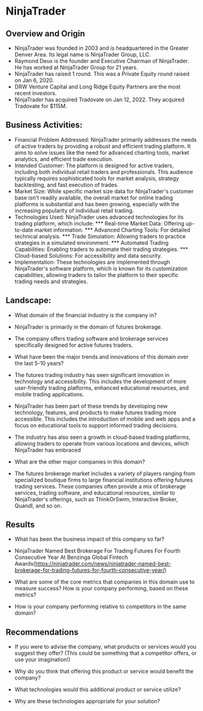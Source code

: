 # NinjaTrader

## Overview and Origin

* NinjaTrader was founded in 2003 and is headquartered in the Greater Denver Area. Its legal name is NinjaTrader Group, LLC.
* Raymond Deux is the founder and Executive Chairman of NinjaTrader. He has worked at NinjaTrader Group for 21 years.
* NinjaTrader has raised 1 round. This was a Private Equity round raised on Jan 6, 2020.
* DRW Venture Capital and Long Ridge Equity Partners are the most recent investors.
* NinjaTrader has acquired Tradovate on Jan 12, 2022. They acquired Tradovate for $115M.

## Business Activities:

* Financial Problem Addressed: NinjaTrader primarily addresses the needs of active traders by providing a robust and efficient trading platform. It aims to solve issues like the need for advanced charting tools, market analytics, and efficient trade execution.
* Intended Customer: The platform is designed for active traders, including both individual retail traders and professionals. This audience typically requires sophisticated tools for market analysis, strategy backtesting, and fast execution of trades.
* Market Size: While specific market size data for NinjaTrader's customer base isn't readily available, the overall market for online trading platforms is substantial and has been growing, especially with the increasing popularity of individual retail trading.
* Technologies Used: NinjaTrader uses advanced technologies for its trading platform, which include:
  *** Real-time Market Data: Offering up-to-date market information.
  *** Advanced Charting Tools: For detailed technical analysis.
  *** Trade Simulation: Allowing traders to practice strategies in a simulated environment.
  *** Automated Trading Capabilities: Enabling traders to automate their trading strategies.
  *** Cloud-based Solutions: For accessibility and data security.
* Implementation: These technologies are implemented through NinjaTrader's software platform, which is known for its customization capabilities, allowing traders to tailor the platform to their specific trading needs and strategies.

## Landscape:

* What domain of the financial industry is the company in?
* NinjaTrader is primarily in the domain of futures brokerage.
* The company offers trading software and brokerage services specifically designed for active futures traders​​.

* What have been the major trends and innovations of this domain over the last 5-10 years?
* The futures trading industry has seen significant innovation in technology and accessibility. This includes the development of more user-friendly trading platforms, enhanced educational resources, and mobile trading applications.
* NinjaTrader has been part of these trends by developing new technology, features, and products to make futures trading more accessible. This includes the introduction of mobile and web apps and a focus on educational tools to support informed trading decisions​​​​​​.
* The industry has also seen a growth in cloud-based trading platforms, allowing traders to operate from various locations and devices, which NinjaTrader has embraced​

* What are the other major companies in this domain?
* The futures brokerage market includes a variety of players ranging from specialized boutique firms to large financial institutions offering futures trading services.
These companies often provide a mix of brokerage services, trading software, and educational resources, similar to NinjaTrader's offerings, such as ThinkOrSwim, Interactive Broker, Quandl, and so on.

## Results

* What has been the business impact of this company so far?
* NinjaTrader Named Best Brokerage For Trading Futures For Fourth Consecutive Year At Benzinga Global Fintech Awards(https://ninjatrader.com/news/ninjatrader-named-best-brokerage-for-trading-futures-for-fourth-consecutive-year/)

* What are some of the core metrics that companies in this domain use to measure success? How is your company performing, based on these metrics?

* How is your company performing relative to competitors in the same domain?


## Recommendations

* If you were to advise the company, what products or services would you suggest they offer? (This could be something that a competitor offers, or use your imagination!)

* Why do you think that offering this product or service would benefit the company?

* What technologies would this additional product or service utilize?

* Why are these technologies appropriate for your solution?
